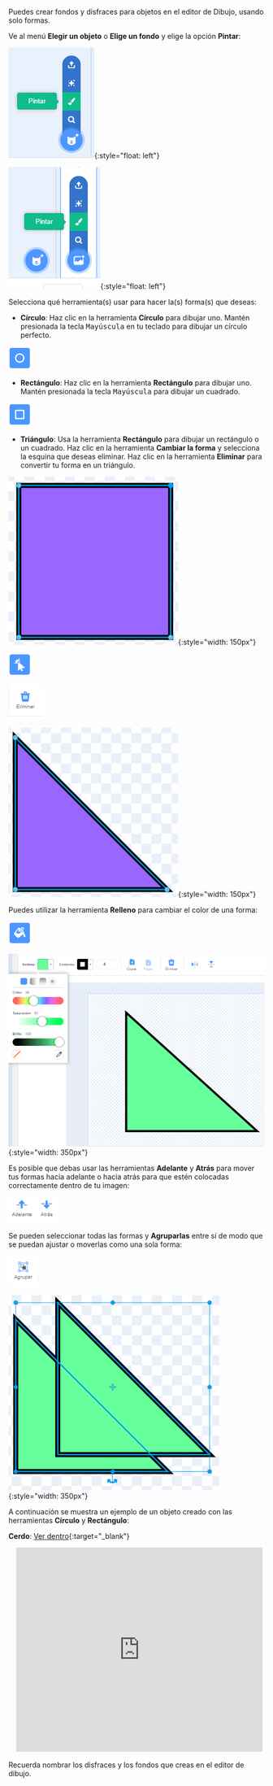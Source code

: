 Puedes crear fondos y disfraces para objetos en el editor de Dibujo, usando solo formas.

Ve al menú **Elegir un objeto** o **Elige un fondo** y elige la opción **Pintar**:

![La opción 'Pintar' en el menú 'Elegir un objeto'.](images/choose-a-sprite.png){:style="float: left"}

![La opción 'Pintar' en el menú 'Elige un fondo'.](images/choose-a-backdrop.png){:style="float: left"}

Selecciona qué herramienta(s) usar para hacer la(s) forma(s) que deseas:

+ **Círculo**: Haz clic en la herramienta **Círculo** para dibujar uno. Mantén presionada la tecla <kbd>Mayúscula</kbd> en tu teclado para dibujar un círculo perfecto.

![La herramienta Círculo.](images/circle-tool.png)

+ **Rectángulo**: Haz clic en la herramienta **Rectángulo** para dibujar uno. Mantén presionada la tecla <kbd>Mayúscula</kbd> para dibujar un cuadrado.

![La herramienta Rectángulo.](images/rectangle-tool.png)

+ **Triángulo**: Usa la herramienta **Rectángulo** para dibujar un rectángulo o un cuadrado. Haz clic en la herramienta **Cambiar la forma** y selecciona la esquina que deseas eliminar. Haz clic en la herramienta **Eliminar** para convertir tu forma en un triángulo.

![Una forma cuadrada con una esquina seleccionada.](images/square.png){:style="width: 150px"}

![La herramienta Cambiar forma.](images/reshape.png)

![La herramienta Eliminar.](images/delete.png)

![Forma triangular.](images/corner.png){:style="width: 150px"}

Puedes utilizar la herramienta **Relleno** para cambiar el color de una forma:

![La herramienta Relleno.](images/fill-tool.png)

![El selector de color de relleno y el nuevo color de la forma.](images/changed-colour.png){:style="width: 350px"}

Es posible que debas usar las herramientas **Adelante** y **Atrás** para mover tus formas hacia adelante o hacia atrás para que estén colocadas correctamente dentro de tu imagen:

![Las herramientas Adelante y atrás.](images/front-back-tools.png)

Se pueden seleccionar todas las formas y **Agruparlas** entre sí de modo que se puedan ajustar o moverlas como una sola forma:

![La herramienta Agrupar.](images/group.png)

![Varias formas seleccionadas.](images/selected-shapes.png){:style="width: 350px"}

A continuación se muestra un ejemplo de un objeto creado con las herramientas **Círculo** y **Rectángulo**:

**Cerdo**: [Ver dentro](https://scratch.mit.edu/projects/495903163/editor){:target="_blank"}
<div class="scratch-preview" style="margin-left: 15px;">
  <iframe allowtransparency="true" width="485" height="402" src="https://scratch.mit.edu/projects/embed/495903163/?autostart=false" frameborder="0"></iframe>
</div>

Recuerda nombrar los disfraces y los fondos que creas en el editor de dibujo.

